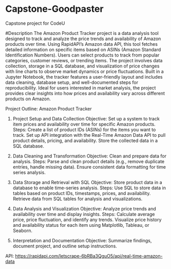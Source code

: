 # Capstone-Goodpaster
Capstone project for CodeU

#Description
The Amazon Product Tracker project is a data analysis tool designed to track and analyze the price trends and availability of Amazon products over time. Using RapidAPI’s Amazon data API, this tool fetches detailed information on specific items based on ASINs (Amazon Standard Identification Numbers). Users can select products to track from popular categories, customer reviews, or trending items. The project involves data collection, storage in a SQL database, and visualization of price changes with line charts to observe market dynamics or price fluctuations. Built in a Jupyter Notebook, the tracker features a user-friendly layout and includes data cleaning, database setup, and well-documented steps for reproducibility. Ideal for users interested in market analysis, the project provides clear insights into how prices and availability vary across different products on Amazon.


Project Outline: Amazon Product Tracker

1. Project Setup and Data Collection
  Objective: Set up a system to track item prices and availability over time for specific Amazon products.
    Steps: Create a list of product IDs (ASINs) for the items you want to track.
  Set up API integration with the Real-Time Amazon Data API to pull product details, pricing, and availability.
  Store the collected data in a SQL database.

2. Data Cleaning and Transformation
  Objective: Clean and prepare data for analysis.
   Steps: Parse and clean product details (e.g., remove duplicate entries, handle missing data).
    Ensure consistent data formatting for time series analysis.

3. Data Storage and Retrieval with SQL
  Objective: Store product data in a database to enable time-series analysis.
Steps: Use SQL to store data in tables based on product IDs, timestamps, prices, and availability.
    Retrieve data from SQL tables for analysis and visualizations.

4. Data Analysis and Visualization
  Objective: Analyze price trends and availability over time and display insights.
Steps: Calculate average price, price fluctuation, and identify any trends.
    Visualize price history and availability status for each item using Matplotlib, Tableau, or Seaborn.

5. Interpretation and Documentation
  Objective: Summarize findings, document project, and outline setup instructions.



API: https://rapidapi.com/letscrape-6bRBa3QguO5/api/real-time-amazon-data





   
  
